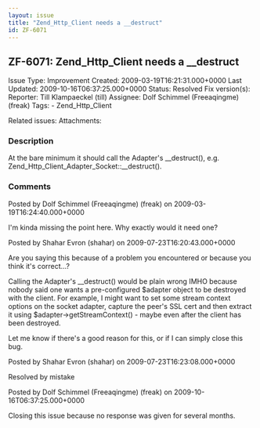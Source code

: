 ```yaml
---
layout: issue
title: "Zend_Http_Client needs a __destruct"
id: ZF-6071
---
```


ZF-6071: Zend\_Http\_Client needs a \_\_destruct
------------------------------------------------

 Issue Type: Improvement Created: 2009-03-19T16:21:31.000+0000 Last Updated: 2009-10-16T06:37:25.000+0000 Status: Resolved Fix version(s): 
 Reporter:  Till Klampaeckel (till)  Assignee:  Dolf Schimmel (Freeaqingme) (freak)  Tags: - Zend\_Http\_Client
 
 Related issues: 
 Attachments: 
### Description

At the bare minimum it should call the Adapter's \_\_destruct(), e.g. Zend\_Http\_Client\_Adapter\_Socket::\_\_destruct().

 

 

### Comments

Posted by Dolf Schimmel (Freeaqingme) (freak) on 2009-03-19T16:24:40.000+0000

I'm kinda missing the point here. Why exactly would it need one?

 

 

Posted by Shahar Evron (shahar) on 2009-07-23T16:20:43.000+0000

Are you saying this because of a problem you encountered or because you think it's correct...?

Calling the Adapter's \_\_destruct() would be plain wrong IMHO because nobody said one wants a pre-configured $adapter object to be destroyed with the client. For example, I might want to set some stream context options on the socket adapter, capture the peer's SSL cert and then extract it using $adapter->getStreamContext() - maybe even after the client has been destroyed.

Let me know if there's a good reason for this, or if I can simply close this bug.

 

 

Posted by Shahar Evron (shahar) on 2009-07-23T16:23:08.000+0000

Resolved by mistake

 

 

Posted by Dolf Schimmel (Freeaqingme) (freak) on 2009-10-16T06:37:25.000+0000

Closing this issue because no response was given for several months.

 

 